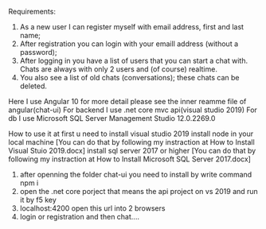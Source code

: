 Requirements:

1. As a new user I can register myself with email address, first and last name;
2. After registration you can login with your emaill address (without a password);
3. After logging in you have a list of users that you can start a chat with. Chats are always with only 2 users and (of course) realtime.
4. You also see a list of old chats (conversations); these chats can be deleted.

Here I use Angular 10 for more detail please see the inner reamme file of angular(chat-ui)
For backend I use .net core mvc api(visual studio 2019)
For db I use Microsoft SQL Server Management Studio	12.0.2269.0

How to use it
at first u need to install visual studio 2019 
install node in your local machine
[You can do that by following my instraction at How to Install Visual Stuio 2019.docx]
install sql server 2017 or higher
[You can do that by following my instraction at How to Install Microsoft SQL Server 2017.docx]


1. after openning the folder chat-ui you need to install by write command npm i
2. open the .net core porject that means the api project on vs 2019 and run it by f5 key
3. localhost:4200 open this url into 2 browsers
4. login or registration and then chat....
